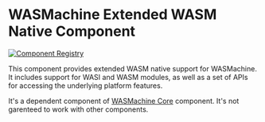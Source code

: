# WASMachine Extended WASM Native Component

[![Component Registry](https://components.espressif.com/components/espressif/wasmachine_ext_wasm_native/badge.svg)](https://components.espressif.com/components/espressif/wasmachine_ext_wasm_native/)

This component provides extended WASM native support for WASMachine. It includes support for WASI and WASM modules, as well as a set of APIs for accessing the underlying platform features.

It's a dependent component of [WASMachine Core](https://components.espressif.com/components/espressif/wasmachine_core) component. It's not garenteed to work with other components.
